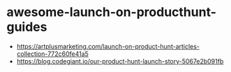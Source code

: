 # awesome-launch-on-producthunt-guides
- https://artplusmarketing.com/launch-on-product-hunt-articles-collection-772c60fe41a5
- https://blog.codegiant.io/our-product-hunt-launch-story-5067e2b091fb
